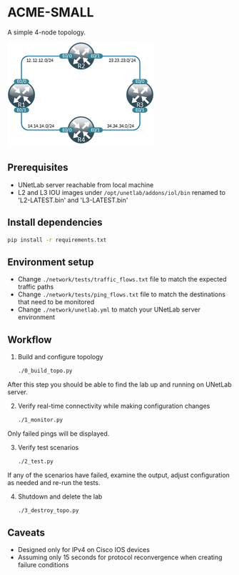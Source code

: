 # ACME-SMALL

A simple 4-node topology. 

![Alt text](./network/acme-small.jpg?raw=true "4-node topology")

## Prerequisites

* UNetLab server reachable from local machine
* L2 and L3 IOU images under `/opt/unetlab/addons/iol/bin` renamed to 'L2-LATEST.bin' and 'L3-LATEST.bin'

## Install dependencies

```bash
pip install -r requirements.txt
```

## Environment setup

* Change `./network/tests/traffic_flows.txt` file to match the expected traffic paths
* Change `./network/tests/ping_flows.txt` file to match the destinations that need to be monitored
* Change `./network/unetlab.yml` to match your UNetLab server environment

## Workflow

1. Build and configure topology
    ```bash
    ./0_build_topo.py
    ```  
  
  After this step you should be able to find the lab up and running on UNetLab server.

2. Verify real-time connectivity while making configuration changes  
 
    ```bash
    ./1_monitor.py
    ```  

  Only failed pings will be displayed.

3. Verify test scenarios

    ```bash
    ./2_test.py
    ```  

  If any of the scenarios have failed, examine the output, adjust configuration as needed and re-run the tests.

4. Shutdown and delete the lab

    ```bash
    ./3_destroy_topo.py
    ```  

## Caveats

* Designed only for IPv4 on Cisco IOS devices
* Assuming only 15 seconds for protocol reconvergence when creating failure conditions

